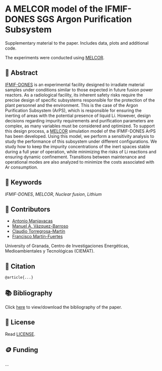 # A MELCOR model of the IFMIF-DONES SGS Argon Purification Subsystem

Supplementary material to the paper. Includes data, plots and additional code.

The experiments were conducted using [MELCOR](https://www.sandia.gov/MELCOR/).

## 📖 Abstract

[IFMIF-DONES](https://ifmif-dones.es/) is an experimental facility designed to irradiate material samples under conditions similar to those expected in future fusion power reactors. As a radiological facility, its inherent safety risks require the precise design of specific subsystems responsible for the protection of the plant personnel and the environment. This is the case of the Argon Purification Subsystem (ArPS), which is responsible for ensuring the inerting of areas with the potential presence of liquid Li. However, design decisions regarding impurity requirements and purification parameters are complex, as many variables must be considered and optimized. To support this design process, a [MELCOR](https://www.sandia.gov/MELCOR/) simulation model of the IFMIF-DONES ArPS has been developed. Using this model, we perform a sensitivity analysis to study the performance of this subsystem under different configurations. We study how to keep the impurity concentrations of the inert spaces stable during a full year of operation, while minimizing the risks of Li reactions and ensuring dynamic confinement. Transitions between maintenance and operational modes are also analyzed to minimize the costs associated with Ar consumption.

## 🔑 Keywords

*IFMIF-DONES*, *MELCOR*, *Nuclear fusion*, *Lithium*

## 👥 Contributors

* [Antonio Manjavacas](mailto:manjavacas@ugr.es)
* [Manuel A. Vázquez-Barroso](mailto:manvazbar@ugr.es)
* [Claudio Torregrosa-Martín](mailto:cltorregrosa@ugr.es)
* [Francisco Martín-Fuertes](mailto:francisco.martin-fuertes@ciemat.es)

University of Granada, Centro de Investigaciones Energéticas, Medioambientales y Tecnológicas (CIEMAT).

## 📝 Citation

```
@article{...}
```

## 📚 Bibliography

Click [here](bibliography.bib) to view/download the bibliography of the paper.

## 📄 License

Read [LICENSE](./LICENSE).

## 🪙 Funding

...
